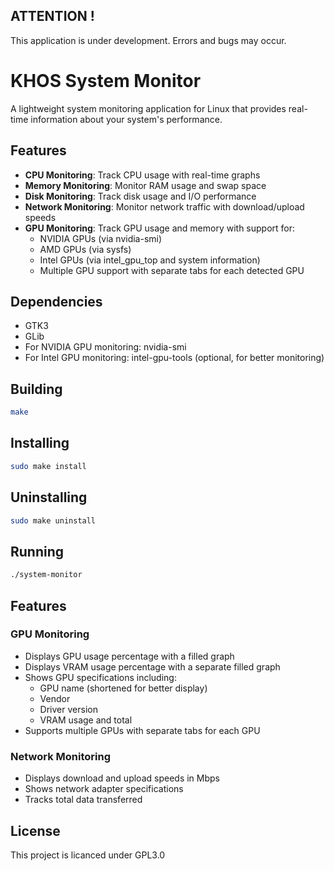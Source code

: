 ## ATTENTION !

This application is under development. Errors and bugs may occur.


# KHOS System Monitor

A lightweight system monitoring application for Linux that provides real-time information about your system's performance.

## Features

- **CPU Monitoring**: Track CPU usage with real-time graphs
- **Memory Monitoring**: Monitor RAM usage and swap space
- **Disk Monitoring**: Track disk usage and I/O performance
- **Network Monitoring**: Monitor network traffic with download/upload speeds
- **GPU Monitoring**: Track GPU usage and memory with support for:
  - NVIDIA GPUs (via nvidia-smi)
  - AMD GPUs (via sysfs)
  - Intel GPUs (via intel_gpu_top and system information)
  - Multiple GPU support with separate tabs for each detected GPU

## Dependencies

- GTK3
- GLib
- For NVIDIA GPU monitoring: nvidia-smi
- For Intel GPU monitoring: intel-gpu-tools (optional, for better monitoring)

## Building

```bash
make
```
## Installing

```bash
sudo make install
```

## Uninstalling

```bash
sudo make uninstall
```

## Running

```bash
./system-monitor
```

## Features

### GPU Monitoring
- Displays GPU usage percentage with a filled graph
- Displays VRAM usage percentage with a separate filled graph
- Shows GPU specifications including:
  - GPU name (shortened for better display)
  - Vendor
  - Driver version
  - VRAM usage and total
- Supports multiple GPUs with separate tabs for each GPU

### Network Monitoring
- Displays download and upload speeds in Mbps
- Shows network adapter specifications
- Tracks total data transferred

## License

This project is licanced under GPL3.0 
